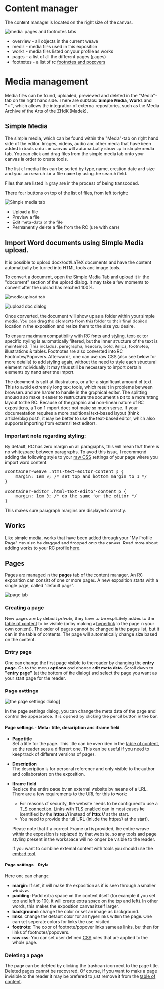 # Content manager

The content manager is located on the right size of the canvas.

![media, pages and footnotes tabs](images/media_manage.png "media management")

* overview - all objects in the current weave
* media - media files used in this exposition 
* works - media files listed on your profile as works
* pages - a list of all the different pages (pages)
* footnotes - a list of rc [footnotes and popovers](#footnotes-and-popovers)

# Media management 

Media files can be found, uploaded, previewed and deleted in the
"Media"-tab on the right hand side. There are subtabs: __Simple Media__,
__Works__ and __"+"__, which allows the integration of external repositories,
such as the Media Archive of the Arts of the ZHdK (Madek).

## Simple Media 

The simple media, which can be found within the "Media"-tab on right
hand side of the editor. Images, videos, audio and other media that
have been added in tools onto the canvas will automatically show up in
simple media tab. You can click and drag files from the simple media
tab onto your canvas in order to create tools.

The list of media files can be sorted by type, name, creation date and
size and you can search for a file name by using the search field.

Files that are listed in gray are in the process of being transcoded.

There four buttons on top of the list of files, from left to right:

![Simple media tab](images/media_manage.png "image showing the simple media tab")

- Upload a file
- Preview a file
- Edit meta-data of the file
- Permanently delete a file from the RC (use with care)

## Import Word documents using Simple Media upload.

It is possible to upload docx/odt/LaTeX documents and have the content automatically 
be turned into HTML tools and image tools. 

To convert a document, open the Simple Media Tab and upload it in the "document" section of the upload dialog. It may take a few moments to convert after the upload has reached 100%.

![media upload tab](images/media-upload-tab.png "image showing the media upload button")

![upload doc dialog](images/upload-doc-dialog.png "image showing the doc upload section")

Once converted, the document will show up as a folder within your simple media. 
You can drag the elements from this folder to their final desired location in the exposition and resize them to the size you desire.

To ensure maximum compatibility with RC fonts and styling, 
text-editor specific styling is automatically filtered, but the inner structure of the text is maintained.
This includes: paragraphs, headers, bold, italics, footnotes, illustrations & tables.
Footnotes are also converted into RC Footnotes/Popovers. Afterwards, one can use raw CSS (also see below for more details) to add styling again, without the need to style each structural element individually. It may thus still be necessary to import certain elements by hand after the import.

The document is split at illustrations, or after a significant amount of text. 
This to avoid extremely long text tools, which result in problems between browsers 
and are harder to handle in the graphical editor. The splitting should also make it easier to restructure the document a bit to a more fitting layout to the RC. Because of the graphic and non-linear nature of RC expositions, a 1 on 1 import does not make so much sense.
If your documentation requires a more traditional text-based layout (think article/blog post), it may be better to use the text-based editor,
which also supports importing from external text editors.

### Important note regarding styling:

By default, RC has zero margin on all paragraphs, this will mean that there is no whitespace between paragraphs. To avoid this issue,
I recommend adding the following style to your [raw CSS](#page-settings---style "link to page settings docs") settings of your page where you import word content. 

<pre>
#container-weave .html-text-editor-content p {
    margin: 1em 0; /* set top and bottom margin to 1 */ 
}

#container-editor .html-text-editor-content p {
    margin: 1em 0; /* do the same for the editor */
}
</pre>

This makes sure paragraph margins are displayed correctly.

## Works

Like simple media, works that have been added through your "My Profile Page" can also be dragged and dropped onto the canvas. Read more about adding works to your RC profile [here](#add-work).


## Pages

Pages are managed in the __pages__ tab of the content manager. An RC exposition can consist of one or more pages. A new exposition starts with a single page, called "default page".

![page tab](images/pages-tab-2018.png "image showing the page tab")

### Creating a page

New pages are by default *private*, they have to be explicitely added to the [table of content](#table-of-content "table of content") to be visible (or by making a [hyperlink](#hyperlinking) to the page in your own content). The order of pages cannot be changed in the pages list, but it can in the table of contents. The page will automatically change size based on the content.

### Entry page 

One can change the first page visible to the reader by changing the __entry page__. Go to the menu __options__ and choose __edit meta data__. Scroll down to __"entry page"__ (at the bottom of the dialog) and select the page you want as your start page for the reader. 
<!-- This should be in table of contents, it is completely out of place in meta-data -->

### Page settings

![the page settings dialog](images/pages-tab-2018.png "image showing the page settings")]

In the page settings dialog, you can change the meta data of the page and control the appearance.
It is opened by clicking the pencil button in the bar.

#### Page settings - Meta : title, description and iframe field

* __Page title__\
Set a title for the page. This title can be overriden in the [table of content](#table-of-content), so the reader sees a different one. This can be useful if you need to keep track of different versions of pages.

* __Description__\
The description is for personal reference and only visible to the author and collaborators on the exposition.

* __Iframe field__\
Replace the entire page by an external website by means of a URL.
There are a few requirements to the URL for this to work:

	* For reasons of security, the website needs to be configured to use a [TLS connection](https://en.wikipedia.org/wiki/HTTPS "https on wikipedia"). Links with TLS enabled can in most cases be identified by the __https://__ instead of __http://__ at the start.
	* You need to provide the full URL (inlude the https:// at the start).

	Please note that if a correct iFrame url is provided, the entire weave within the exposition is replaced by that website, so any tools and page styling present in the workspace will no longer be visible to the reader.

	If you want to combine external content with tools you should use the [embed tool](#embed-tool).

#### Page settings - Style

Here one can change:

* __margin__: If set, it will make the exposition as if is seen through a smaller window.
* __padding__: Padd extra space on the content itself (for example if you set top and left to 100, it will create extra space on the top and left). In other words, this makes the exposition canvas itself larger.
* __background__: change the color or set an image as background.
* __links__: change the default color for all hyperlinks within the page. One can set seperate colors for links the user visited.
* __footnote__: The color of footnote/popover links same as links, but then for links of footnotes/popovers.
* __raw css__: You can set user defined [CSS](https://www.w3schools.com/css/ "css tutorial") rules that are applied to the whole page.

### Deleting a page

The page can be deleted by clicking the trashcan icon next to the page title. Deleted pages cannot be recovered. Of course, if you want to make a page invisible to the reader it may be prefered to just remove it from the [table of content](#table-of-content "table of content").





